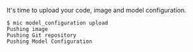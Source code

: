 It's time to upload your code, image and model configuration.

```
$ mic model_configuration upload
Pushing image
Pushing Git repository
Pushing Model Configuration
```